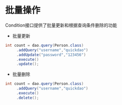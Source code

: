 # 批量操作

Condition接口提供了批量更新和根据查询条件删除的功能

* 批量更新

```java
int count = dao.query(Person.class)
     .addQuery("username","quickdao")
     .addUpdate("password","123456")
     .execute()
     .update();
```


* 批量删除

```java
int count = dao.query(Person.class)
     .addQuery("username","quickdao")
     .execute()
     .delete();
```

